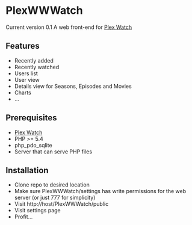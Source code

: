PlexWWWatch
===========
Current version 0.1
A web front-end for [Plex Watch](https://github.com/ljunkie/plexWatch)

Features
---------------------
- Recently added
- Recently watched
- Users list
- User view
- Details view for Seasons, Episodes and Movies
- Charts
- ...

Prerequisites
-----------------
* [Plex Watch](https://github.com/ljunkie/plexWatch)
* PHP >= 5.4
* php\_pdo\_sqlite
* Server that can serve PHP files

Installation
-------------------
* Clone repo to desired location
* Make sure PlexWWWatch/settings has write permissions for the web server (or just 777 for simplicity)
* Visit http://host/PlexWWWatch/public
* Visit settings page
* Profit...

